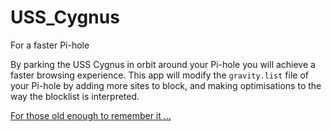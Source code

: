 # USS_Cygnus
For a faster Pi-hole

By parking the USS Cygnus in orbit around your Pi-hole you will achieve a faster browsing experience.
This app will modify the `gravity.list` file of your Pi-hole by adding more sites to block, and making optimisations to the way the blocklist is interpreted.

[For those old enough to remember it ...](https://en.wikipedia.org/wiki/The_Black_Hole)
